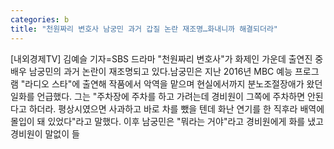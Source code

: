 ```yaml
---
categories: b
title: "천원짜리 변호사 남궁민 과거 갑질 논란 재조명…화내니까 해결되더라"
---
```

[내외경제TV] 김예슬 기자=SBS 드라마 "천원짜리 변호사"가 화제인 가운데 출연진 중 배우 남궁민의 과거 논란이 재조명되고 있다.남궁민은 지난 2016년 MBC 예능 프로그램 "라디오 스타"에 출연해 작품에서 악역을 맡으며 현실에서까지 분노조절장애가 왔던 일화를 언급했다. 그는 "주차장에 주차를 하고 가려는데 경비원이 그쪽에 주차하면 안된다고 하더라. 평상시였으면 사과하고 바로 차를 뺐을 텐데 화난 연기를 한 직후라 배역에 몰입이 돼 있었다"라고 말했다. 이후 남궁민은 "뭐라는 거야"라고 경비원에게 화를 냈고 경비원이 말없이 들